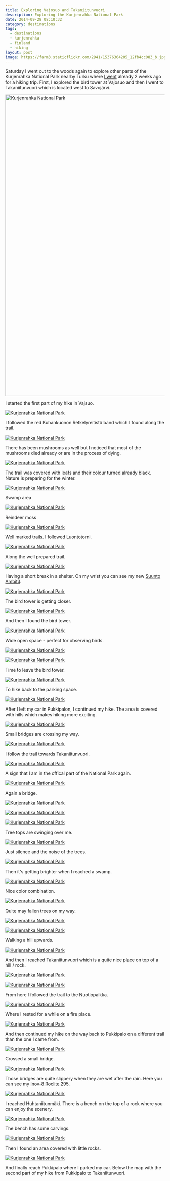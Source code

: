 ```yaml
---
title: Exploring Vajosuo and Takaniitunvuori
description: Exploring the Kurjenrahka National Park
date: 2014-09-28 08:10:32
category: destinations
tags:
  - destinations
  - kurjenrahka
  - finland
  - hiking
layout: post
image: https://farm3.staticflickr.com/2941/15376364205_12fb4cc083_b.jpg
---
```

Saturday I went out to the woods again to explore other parts of the Kurjenrahka National Park nearby Turku where [I went](http://hikeventures.com/autumn-colors-around-lake-savojarvi/) already 2 weeks ago for a hiking trip. First, I explored the bird tower at Vajosuo and then I went to Takaniitunvuori which is located west to Savojärvi.

<img src="https://farm3.staticflickr.com/2941/15376364205_12fb4cc083_b.jpg" width="952" width="635" alt="Kurjenrahka National Park" layout="responsive">
<br>
<!--more-->

I started the first part of my hike in Vajsuo.

[![Kurjenrahka National Park](https://farm4.staticflickr.com/3927/15189720557_85be1cf084_b.jpg)](https://www.flickr.com/photos/90204224@N07/15189720557 "Kurjenrahka National Park Vajosuo and Takaniitunvuori information board entrance")

I followed the red Kuhankuonon Retkelyreitistö band which I found along the trail.

[![Kurjenrahka National Park](https://farm4.staticflickr.com/3908/15189642148_e00d0bac72_b.jpg)](https://www.flickr.com/photos/90204224@N07/15189642148 "Kurjenrahka National Park Vajosuo and Takaniitunvuori Retkelyreitistö")

There has been mushrooms as well but I noticed that most of the mushrooms died already or are in the process of dying.

[![Kurjenrahka National Park](https://farm4.staticflickr.com/3868/15376230445_3f9f0a280d_b.jpg)](https://www.flickr.com/photos/90204224@N07/15376230445 "Kurjenrahka National Park Vajosuo and Takaniitunvuori mushrooms")

The trail was covered with leafs and their colour turned already black. Nature is preparing for the winter.

[![Kurjenrahka National Park](https://farm4.staticflickr.com/3906/15189732947_5566ca1460_b.jpg)](https://www.flickr.com/photos/90204224@N07/15189732947 "Kurjenrahka National Park Vajosuo and Takaniitunvuori swamp")

Swamp area

[![Kurjenrahka National Park](https://farm3.staticflickr.com/2947/15189561480_13491f335f_b.jpg)](https://www.flickr.com/photos/90204224@N07/15189561480 "Kurjenrahka National Park Vajosuo and Takaniitunvuori reindeer moss")

Reindeer moss

[![Kurjenrahka National Park](https://farm4.staticflickr.com/3879/15373083281_deaed5f69d_b.jpg)](https://www.flickr.com/photos/90204224@N07/15373083281/in/photostream/ "Kurjenrahka National Park Vajosuo and Takaniitunvuori trails Luontotorni")

Well marked trails. I followed Luontotorni.

[![Kurjenrahka National Park](https://farm4.staticflickr.com/3918/15189510769_b150dc109e_b.jpg)](https://www.flickr.com/photos/90204224@N07/15189510769 "Kurjenrahka National Park Vajosuo and Takaniitunvuori")

Along the well prepared trail.

[![Kurjenrahka National Park](https://farm3.staticflickr.com/2949/15376253425_5423539a80_b.jpg)](https://www.flickr.com/photos/90204224@N07/15376253425 "Kurjenrahka National Park Vajosuo and Takaniitunvuori suunto ambit3")

Having a short break in a shelter. On my wrist you can see my new [Suunto Ambit3](http://hikeventures.com/suunto-ambit3-ambit2-worth-upgrade/).

[![Kurjenrahka National Park](https://farm4.staticflickr.com/3909/15189754297_342d341986_b.jpg)](https://www.flickr.com/photos/90204224@N07/15189754297 "Kurjenrahka National Park Vajosuo and Takaniitunvuori bird tower")

The bird tower is getting closer.

[![Kurjenrahka National Park](https://farm4.staticflickr.com/3879/15353261076_9edd4d7375_b.jpg)](https://www.flickr.com/photos/90204224@N07/15353261076 "Kurjenrahka National Park Vajosuo and Takaniitunvuori bird tower")

And then I found the bird tower.

[![Kurjenrahka National Park](https://farm3.staticflickr.com/2941/15189764147_3bceb3f9ca_b.jpg)](https://www.flickr.com/photos/90204224@N07/15189764147 "Kurjenrahka National Park Vajosuo and Takaniitunvuori observing birds")

Wide open space - perfect for observing birds.

[![Kurjenrahka National Park](https://farm4.staticflickr.com/3847/15376268905_d6723bab3e_b.jpg)](https://www.flickr.com/photos/90204224@N07/15376268905 "Kurjenrahka National Park Vajosuo and Takaniitunvuori")

[![Kurjenrahka National Park](https://farm3.staticflickr.com/2941/15353272466_287bc144f6_b.jpg)](https://www.flickr.com/photos/90204224@N07/15353272466 "Kurjenrahka National Park Vajosuo and Takaniitunvuori bird tower")

Time to leave the bird tower.

[![Kurjenrahka National Park](https://farm3.staticflickr.com/2947/15189778937_5e20c933c0_b.jpg)](https://www.flickr.com/photos/90204224@N07/15189778937 "Kurjenrahka National Park Vajosuo and Takaniitunvuori hiking parking")

To hike back to the parking space.

[![Kurjenrahka National Park](https://farm4.staticflickr.com/3835/15189605130_c3b7f6cdf3_b.jpg)](https://www.flickr.com/photos/90204224@N07/15189605130 "Kurjenrahka National Park Vajosuo and Takaniitunvuori")

After I left my car in Pukkipalon, I continued my hike. The area is covered with hills which makes hiking more exciting.

[![Kurjenrahka National Park](https://farm4.staticflickr.com/3877/15375996792_67d5008ddc_b.jpg)](https://www.flickr.com/photos/90204224@N07/15375996792 "Kurjenrahka National Park Vajosuo and Takaniitunvuori bridge")

Small bridges are crossing my way.

[![Kurjenrahka National Park](https://farm4.staticflickr.com/3870/15373134181_11223a3a06_b.jpg)](https://www.flickr.com/photos/90204224@N07/15373134181 "Kurjenrahka National Park Vajosuo and Takaniitunvuori trail")

I follow the trail towards Takaniitunvuori.

[![Kurjenrahka National Park](https://farm4.staticflickr.com/3848/15189795377_864de64e90_b.jpg)](https://www.flickr.com/photos/90204224@N07/15189795377 "Kurjenrahka National Park Vajosuo and Takaniitunvuori sign entrance")

A sign that I am in the offical part of the National Park again.

[![Kurjenrahka National Park](https://farm3.staticflickr.com/2942/15189799717_d04e46c329_b.jpg)](https://www.flickr.com/photos/90204224@N07/15189799717 "Kurjenrahka National Park Vajosuo and Takaniitunvuori bridge")

Again a bridge.

[![Kurjenrahka National Park](https://farm4.staticflickr.com/3854/15189807907_5562e28767_b.jpg)](https://www.flickr.com/photos/90204224@N07/15189807907 "Kurjenrahka National Park Vajosuo and Takaniitunvuori")

[![Kurjenrahka National Park](https://farm4.staticflickr.com/3920/15373155031_8fbfd2fe02_b.jpg)](https://www.flickr.com/photos/90204224@N07/15373155031 "Kurjenrahka National Park Vajosuo and Takaniitunvuori")

[![Kurjenrahka National Park](https://farm4.staticflickr.com/3854/15373162371_c7059932de_b.jpg)](https://www.flickr.com/photos/90204224@N07/15373162371 "Kurjenrahka National Park Vajosuo and Takaniitunvuori tree")

Tree tops are swinging over me.

[![Kurjenrahka National Park](https://farm4.staticflickr.com/3853/15353325736_f9330d1f42_b.jpg)](https://www.flickr.com/photos/90204224@N07/15353325736 "Kurjenrahka National Park Vajosuo and Takaniitunvuori")

Just silence and the noise of the trees.

[![Kurjenrahka National Park](https://farm3.staticflickr.com/2950/15376040312_04ecbbbf1c_b.jpg)](https://www.flickr.com/photos/90204224@N07/15376040312 "Kurjenrahka National Park Vajosuo and Takaniitunvuori swamp")

Then it's getting brighter when I reached a swamp.

[![Kurjenrahka National Park](https://farm3.staticflickr.com/2941/15189840037_4232a526cb_b.jpg)](https://www.flickr.com/photos/90204224@N07/15189840037 "Kurjenrahka National Park Vajosuo and Takaniitunvuori")

Nice color combination.

[![Kurjenrahka National Park](https://farm4.staticflickr.com/3899/15189845717_d2cc1a5402_b.jpg)](https://www.flickr.com/photos/90204224@N07/15189845717 "Kurjenrahka National Park Vajosuo and Takaniitunvuori")

Quite may fallen trees on my way.

[![Kurjenrahka National Park](https://farm3.staticflickr.com/2941/15353353696_e42ce032c8_b.jpg)](https://www.flickr.com/photos/90204224@N07/15353353696 "Kurjenrahka National Park Vajosuo and Takaniitunvuori")

[![Kurjenrahka National Park](https://farm3.staticflickr.com/2949/15189774078_7c2a7de659_b.jpg)](https://www.flickr.com/photos/90204224@N07/15189774078 "Kurjenrahka National Park Vajosuo and Takaniitunvuori hills")

Walking a hill upwards.

[![Kurjenrahka National Park](https://farm3.staticflickr.com/2950/15189779198_6b7a1be66c_b.jpg)](https://www.flickr.com/photos/90204224@N07/15189779198 "Kurjenrahka National Park Vajosuo and Takaniitunvuori")

And then I reached Takaniitunvuori which is a quite nice place on top of a hill / rock.

[![Kurjenrahka National Park](https://farm3.staticflickr.com/2947/15376078622_3c9513565e_b.jpg)](https://www.flickr.com/photos/90204224@N07/15376078622 "Kurjenrahka National Park Vajosuo and Takaniitunvuori")

[![Kurjenrahka National Park](https://farm4.staticflickr.com/3903/15376374325_ea564695e7_b.jpg)](https://www.flickr.com/photos/90204224@N07/15376374325 "Kurjenrahka National Park Vajosuo and Takaniitunvuori trail nuotiopaikka")

From here I followed the trail to the Nuotiopaikka.

[![Kurjenrahka National Park](https://farm4.staticflickr.com/3920/15376378155_c35a63b42a_b.jpg)](https://www.flickr.com/photos/90204224@N07/15376378155 "Kurjenrahka National Park Vajosuo and Takaniitunvuori fire place")

Where I rested for a while on a fire place.

[![Kurjenrahka National Park](https://farm3.staticflickr.com/2947/15189880397_83cd2ab89f_b.jpg)](https://www.flickr.com/photos/90204224@N07/15189880397 "Kurjenrahka National Park Vajosuo and Takaniitunvuori pukkipalo trail")

And then continued my hike on the way back to Pukkipalo on a different trail than the one I came from.

[![Kurjenrahka National Park](https://farm4.staticflickr.com/3918/15189803228_fca1a0dc07_b.jpg)](https://www.flickr.com/photos/90204224@N07/15189803228 "Kurjenrahka National Park Vajosuo and Takaniitunvuori bridge")

Crossed a small bridge.

[![Kurjenrahka National Park](https://farm3.staticflickr.com/2942/15189713140_cf23bd9412_b.jpg)](https://www.flickr.com/photos/90204224@N07/15189713140 "Kurjenrahka National Park Vajosuo and Takaniitunvuori")

Those bridges are quite slippery when they are wet after the rain. Here you can see my [Inov-8 Roclite 295](http://hikeventures.com/gear-review-inov-8-roclite-295/).

[![Kurjenrahka National Park](https://farm3.staticflickr.com/2946/15353394876_196292fde0_b.jpg)](https://www.flickr.com/photos/90204224@N07/15353394876 "Kurjenrahka National Park huhtaniitunmäki")

I reached Huhtaniitunmäki. There is a bench on the top of a rock where you can enjoy the scenery.

[![Kurjenrahka National Park](https://farm4.staticflickr.com/3897/15189721180_ae9cd38139_b.jpg)](https://www.flickr.com/photos/90204224@N07/15189721180 "Kurjenrahka National Park Vajosuo and Takaniitunvuori")

The bench has some carvings.

[![Kurjenrahka National Park](https://farm3.staticflickr.com/2941/15189902577_50771c9963_b.jpg)](https://www.flickr.com/photos/90204224@N07/15189902577 "Kurjenrahka National Park Vajosuo and Takaniitunvuori rocks")

Then I found an area covered with little rocks.

[![Kurjenrahka National Park](https://farm4.staticflickr.com/3895/15189729870_f2726d3bc6_b.jpg)](https://www.flickr.com/photos/90204224@N07/15189729870 "Kurjenrahka National Park Vajosuo and Takaniitunvuori")

And finally reach Pukkipalo where I parked my car. Below the map with the second part of my hike from Pukkipalo to Takaniitunvuori.
